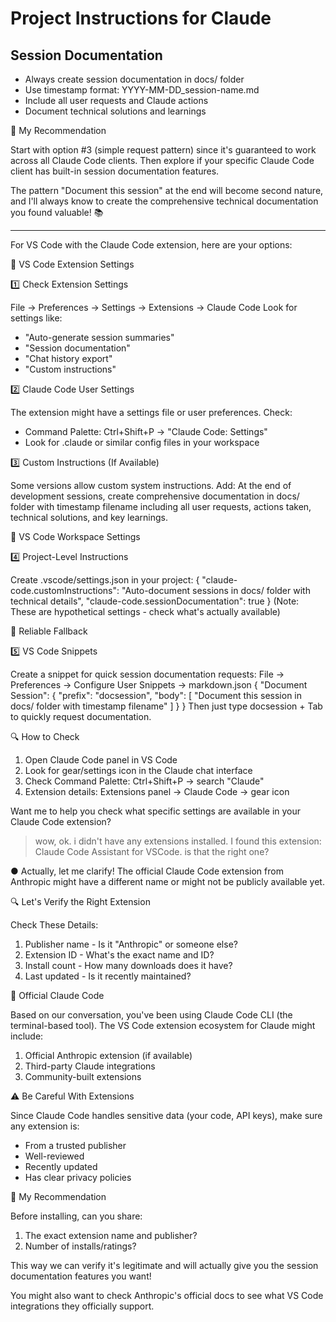 # Project Instructions for Claude

## Session Documentation
- Always create session documentation in docs/ folder
- Use timestamp format: YYYY-MM-DD_session-name.md
- Include all user requests and Claude actions
- Document technical solutions and learnings

🤔 My Recommendation

Start with option #3 (simple request pattern) since it's guaranteed to work across
all Claude Code clients. Then explore if your specific Claude Code client has
built-in session documentation features.

The pattern "Document this session" at the end will become second nature, and I'll
always know to create the comprehensive technical documentation you found
valuable! 📚

---

For VS Code with the Claude Code extension, here are your options:

🔧 VS Code Extension Settings

1️⃣ Check Extension Settings

File → Preferences → Settings → Extensions → Claude Code
Look for settings like:
- "Auto-generate session summaries"
- "Session documentation"
- "Chat history export"
- "Custom instructions"

2️⃣ Claude Code User Settings

The extension might have a settings file or user preferences. Check:
- Command Palette: Ctrl+Shift+P → "Claude Code: Settings"
- Look for .claude or similar config files in your workspace

3️⃣ Custom Instructions (If Available)

Some versions allow custom system instructions. Add:
At the end of development sessions, create comprehensive documentation in docs/
folder with timestamp filename including all user requests, actions taken,
technical solutions, and key learnings.

📝 VS Code Workspace Settings

4️⃣ Project-Level Instructions

Create .vscode/settings.json in your project:
{
"claude-code.customInstructions": "Auto-document sessions in docs/ folder with
technical details",
"claude-code.sessionDocumentation": true
}
(Note: These are hypothetical settings - check what's actually available)

🎯 Reliable Fallback

5️⃣ VS Code Snippets

Create a snippet for quick session documentation requests:
File → Preferences → Configure User Snippets → markdown.json
{
"Document Session": {
"prefix": "docsession",
"body": [
"Document this session in docs/ folder with timestamp filename"
]
}
}
Then just type docsession + Tab to quickly request documentation.

🔍 How to Check

1. Open Claude Code panel in VS Code
2. Look for gear/settings icon in the Claude chat interface
3. Check Command Palette: Ctrl+Shift+P → search "Claude"
4. Extension details: Extensions panel → Claude Code → gear icon

Want me to help you check what specific settings are available in your Claude Code
extension?

> wow, ok. i didn't have any extensions installed. I found this extension: Claude
Code Assistant for VSCode. is that the right one?

● Actually, let me clarify! The official Claude Code extension from Anthropic might
have a different name or might not be publicly available yet.

🔍 Let's Verify the Right Extension

Check These Details:

1. Publisher name - Is it "Anthropic" or someone else?
2. Extension ID - What's the exact name and ID?
3. Install count - How many downloads does it have?
4. Last updated - Is it recently maintained?

🎯 Official Claude Code

Based on our conversation, you've been using Claude Code CLI (the terminal-based
tool). The VS Code extension ecosystem for Claude might include:

1. Official Anthropic extension (if available)
2. Third-party Claude integrations
3. Community-built extensions

⚠️ Be Careful With Extensions

Since Claude Code handles sensitive data (your code, API keys), make sure any
extension is:
- From a trusted publisher
- Well-reviewed
- Recently updated
- Has clear privacy policies

🤔 My Recommendation

Before installing, can you share:
1. The exact extension name and publisher?
2. Number of installs/ratings?

This way we can verify it's legitimate and will actually give you the session
documentation features you want!

You might also want to check Anthropic's official docs to see what VS Code
integrations they officially support.